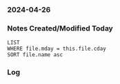 ### 2024-04-26

### Notes Created/Modified Today
```dataview
LIST 
WHERE file.mday = this.file.cday
SORT file.name asc
```
### Log
